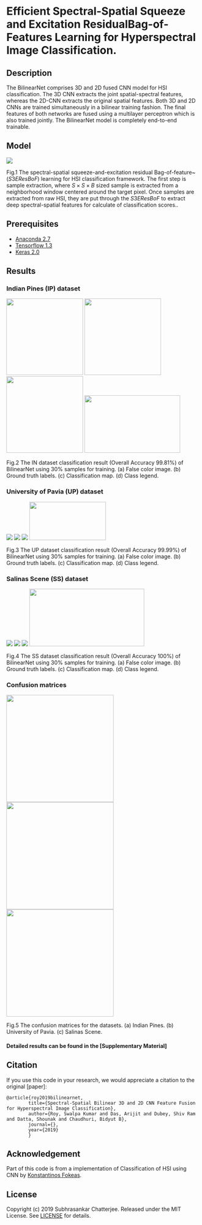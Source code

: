 # Efficient Spectral-Spatial Squeeze and Excitation ResidualBag-of-Features Learning for Hyperspectral Image Classification.

## Description

The BilinearNet comprises 3D and 2D fused CNN model for HSI classification. The 3D CNN extracts the joint spatial-spectral features, whereas the 2D-CNN extracts the original spatial features. Both 3D and 2D CNNs are trained simultaneously in a bilinear training fashion. The final features of both networks are fused using a multilayer perceptron which is also trained jointly. The BilinearNet model is completely end-to-end trainable. 

## Model

<img src="figure/S3EResBoF.jpg"/>

Fig.1 The spectral-spatial squeeze-and-excitation residual Bag-of-feature~($S3EResBoF$) learning for HSI classification framework. The first step is sample extraction, where $S\times{S}\times{B}$ sized sample is extracted from a neighborhood window  centered around the target pixel.  Once  samples are  extracted  from  raw  HSI,  they are put through the $S3EResBoF$ to extract deep spectral-spatial features for calculate of classification scores..

## Prerequisites

- [Anaconda 2.7](https://www.anaconda.com/download/#linux)
- [Tensorflow 1.3](https://github.com/tensorflow/tensorflow/tree/r1.3)
- [Keras 2.0](https://github.com/fchollet/keras)

## Results

### Indian Pines (IP) dataset

<img src="figure/IP-FC.jpg" width="200" height="200"/> <img src="figure/IP-GT.jpg" width="200" height="200"/> <img src="figure/IP-Pr.jpg" width="200" height="200"/> <img src="figure/IP_legend.jpg" width="250" height="150"/>

Fig.2  The IN dataset classification result (Overall Accuracy 99.81%) of BilinearNet using 30% samples for training. (a) False color image. (b) Ground truth labels. (c) Classification map. (d) Class legend. 

### University of Pavia (UP) dataset

<img src="figure/UP-FC.jpg"/> <img src="figure/UP-GT.jpg"/> <img src="figure/UP-Pr.jpg"/> <img src="figure/UP_legend.jpg" width="200" height="100"/>

Fig.3  The UP dataset classification result (Overall Accuracy 99.99%) of BilinearNet using 30% samples for training. (a) False color image. (b) Ground truth labels. (c) Classification map. (d) Class legend.

### Salinas Scene (SS) dataset

<img src="figure/SA-FC.jpg"/> <img src="figure/SA-GT.jpg"/> <img src="figure/SA-Pr.jpg"/> <img src="figure/SA_legend.jpg" width="300" height="150"/>

Fig.4  The SS dataset classification result (Overall Accuracy 100%) of BilinearNet using 30% samples for training. (a) False color image. (b) Ground truth labels. (c) Classification map. (d) Class legend.

### Confusion matrices
<img src="figure/IP-3D.jpg" width="280" height="280"/><img src="figure/UP-3D.jpg" width="280" height="280"/><img src="figure/SA-3D.jpg" width="280" height="280"/> 

Fig.5  The confusion matrices for the datasets. (a) Indian Pines. (b) University of Pavia. (c) Salinas Scene. 

#### Detailed results can be found in the [Supplementary Material]

## Citation

If you use this code in your research, we would appreciate a citation to the original [paper]:

	@article{roy2019bilinearnet,
            title={Spectral-Spatial Bilinear 3D and 2D CNN Feature Fusion for Hyperspectral Image Classification},
            author={Roy, Swalpa Kumar and Das, Arijit and Dubey, Shiv Ram and Datta, Shounak and Chaudhuri, Bidyut B},
            journal={},
            year={2019}
            }


## Acknowledgement

Part of this code is from a implementation of Classification of HSI using CNN by [Konstantinos Fokeas](https://github.com/KonstantinosF/Classification-of-Hyperspectral-Image).

## License

Copyright (c) 2019 Subhrasankar Chatterjee. Released under the MIT License. See [LICENSE](LICENSE) for details.
